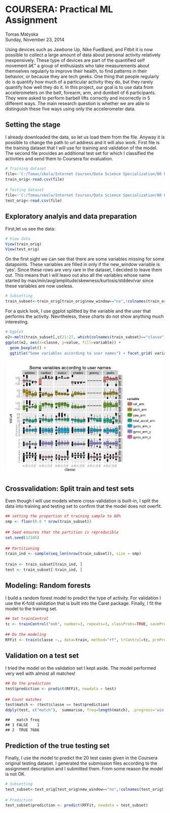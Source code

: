 # COURSERA: Practical ML Assignment
Tomas Matyska  
Sunday, November 23, 2014  

Using devices such as Jawbone Up, Nike FuelBand, and Fitbit it is now possible to collect a large amount of data about personal activity relatively inexpensively. These type of devices are part of the quantified self movement â€“ a group of enthusiasts who take measurements about themselves regularly to improve their health, to find patterns in their behavior, or because they are tech geeks. One thing that people regularly do is quantify how much of a particular activity they do, but they rarely quantify how well they do it. In this project, our goal is to use data from accelerometers on the belt, forearm, arm, and dumbell of 6 participants. They were asked to perform barbell lifts correctly and incorrectly in 5 different ways. The main research question is whether we are able to distinguish these five ways using only the accelerometer data. 

## Setting the stage



I already downloaded the data, so let us load them from the file. Anyway it is possible to change the path to url address and it will also work. First file is the training dataset that I will use for training and validation of the model. The second file provides an additional test set for which I classified the activities and send them to Coursera for evaluation.

```r
# Training dataset
file<-'C:/Tomas/skola/Internet Courses/Data Science Specialization/08 Practical Machine Learning/pml-training.csv'
train_orig<-read.csv(file)

# Testing dataset
file<-'C:/Tomas/skola/Internet Courses/Data Science Specialization/08 Practical Machine Learning/pml-testing.csv'
test_orig<-read.csv(file)
```



## Exploratory analyis and data preparation

First,let us see the data:

```r
# View data
View(train_orig)
View(test_orig)
```

On the first sight we can see that there are some variables missing for some datapoints. These variables are filled in only if the new_window variable is 'yes'. Since these rows are very rare in the dataset, I decided to leave them out. This means that I will leavo out also all the variables whose name started by max/min/avg/amplitude/skewness/kurtosis/stddev/var since these variables are now useless.


```r
# Subsetting
train_subset<-train_orig[train_orig$new_window=="no",!colnames(train_orig) %in% grep("(max|min|avg|amplitude|skewness|kurtosis|stddev|var)\\_", names(train_orig), value = TRUE)]
```

For a quick look, I use ggplot splitted by  the variable and the user that performs the activity. Nevrtheless, these charts do not show anything much interesting.


```r
# Ggplot
e2<-melt(train_subset[,c(21:27, which(colnames(train_subset)=="classe"), which(colnames(train_subset)=="user_name"))], id=c("classe","user_name"))
ggplot(e2, aes(x=classe, y=value, fill=variable)) + 
  geom_boxplot() +
  ggtitle("Some variables according to user names") + facet_grid( variable ~ user_name, scales="free")
```

![](1_Coursera_Practical_MLAnalysis_v2_files/figure-html/unnamed-chunk-5-1.png) 

## Crossvalidation: Split train and test sets
Even though I will use models where cross-validation is built-in, I split the data into training and testing set to confirm that the model does not overfit.


```r
## setting the proportion of training sample to 60%
smp <- floor(0.6 * nrow(train_subset))

## Seed ensures that the partition is reproducible
set.seed(12345)

## Partitioning
train_ind <- sample(seq_len(nrow(train_subset)), size = smp)

train <- train_subset[train_ind, ]
test <- train_subset[-train_ind, ]
```

## Modeling: Random forests
I build a random forest model to predict the type of activity. For validation I use the K-fold validation that is built into the Caret package. Finally, I fit the model to the training set.


```r
## Set trainControl
tc <- trainControl("oob", number=3, repeats=3, classProbs=TRUE, savePred=T) 

## Do the modeling
RFFit <- train(classe ~., data=train, method="rf", trControl=tc, preProc=c("center", "scale"))
```

## Validation on a test set
I tried the model on the validation set I kept aside. The model performed very well with almost all matches!

```r
## Do the prediction
test$prediction <- predict(RFFit, newdata = test)

## Count matches
test$match <- (test$classe == test$prediction)
ddply(test, c("match"),  summarise, freq=length(match), .progress='win')
```

```
##   match freq
## 1 FALSE    1
## 2  TRUE 7686
```

## Prediction of the true testing set
Finally, I use the model to predict the 20 test cases given in the Coursera original testing dataset. I generated the submission files according to the assignment description and I submitted them. From some reason the model is not OK.

```r
# Subsetting
test_subset<-test_orig[test_orig$new_window=="no",!colnames(test_orig) %in% grep("(max|min|avg|amplitude|skewness|kurtosis|stddev|var)\\_", names(test_orig), value = TRUE)]

# Prediction
test_subset$prediction <- predict(RFFit, newdata = test_subset)
```
